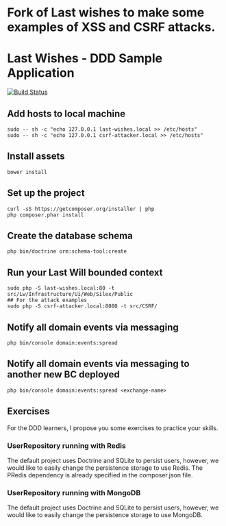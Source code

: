 # Fork of Last wishes to make some examples of XSS and CSRF attacks.

# Last Wishes - DDD Sample Application

[![Build Status](https://secure.travis-ci.org/dddinphp/last-wishes.svg?branch=master)](http://travis-ci.org/dddinphp/last-wishes)

## Add hosts to local machine
    sudo -- sh -c "echo 127.0.0.1 last-wishes.local >> /etc/hosts"
    sudo -- sh -c "echo 127.0.0.1 csrf-attacker.local >> /etc/hosts"
    
## Install assets
    bower install

## Set up the project
    curl -sS https://getcomposer.org/installer | php
    php composer.phar install

## Create the database schema
    php bin/doctrine orm:schema-tool:create

## Run your Last Will bounded context
    sudo php -S last-wishes.local:80 -t src/Lw/Infrastructure/Ui/Web/Silex/Public
    ## For the attack examples
    sudo php -S csrf-attacker.local:8080 -t src/CSRF/

## Notify all domain events via messaging
    php bin/console domain:events:spread

## Notify all domain events via messaging to another new BC deployed
    php bin/console domain:events:spread <exchange-name>

## Exercises

For the DDD learners, I propose you some exercises to practice your skills.

### UserRepository running with Redis

The default project uses Doctrine and SQLite to persist users, however, we would like to easily change the persistence storage to use Redis. The PRedis dependency is already specified in the composer.json file.

### UserRepository running with MongoDB

The default project uses Doctrine and SQLite to persist users, however, we would like to easily change the persistence storage to use MongoDB.
